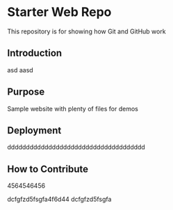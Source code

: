 # Starter Web Repo

This repository is for showing how Git and GitHub work
## Introduction
asd aasd 

## Purpose

Sample website with plenty of files for demos

## Deployment


ddddddddddddddddddddddddddddddddddddd

## How to Contribute

4564546456

dcfgfzd5fsgfa4f6d44
dcfgfzd5fsgfa